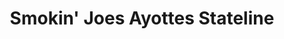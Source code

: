 ---
title: "Smokin' Joes Ayottes Stateline"
url: /hudson/smokin-joes-ayottes-stateline/
shop: Lebensmittel
---